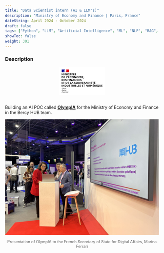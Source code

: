 ```yaml
---
title: "Data Scientist intern (AI & LLM's)"
description: "Ministry of Economy and Finance | Paris, France"
dateString: April 2024 - October 2024
draft: false
tags: ["Python", "LLM", "Artificial Intelligence", "ML", "NLP", "RAG", "LangChain", "Streamlit", "Hugging Face 🤗"]
showToc: false
weight: 301
---
```


### Description

<div style="text-align: center;">
    <img src="/experience/bercy/mefsin_logo.png" alt="Devoteam logo" style="width: 30%; display: block; margin: 0 auto;">
</div>

<br>

Building an AI POC called <a href="https://olympia.bhub.cloud" target="_blank">**OlympIA**</a> for the Ministry of Economy and Finance in the Bercy HUB team.

<div style="text-align: center;">
    <img src="/experience/bercy/vlad_marina_vivatech.jpg" alt="Description de l'image">
    <p style="font-size: 0.9em; color: #666;">Presentation of OlympIA to the French Secretary of State for Digital Affairs, Marina Ferrari</p>
</div>